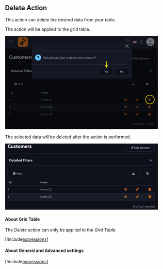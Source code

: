 ## Delete Action

This action can delete the desired data from your table.

The action will be applied to the grid table.

![](../../media/Action_delete_example_gridtable_1.png)

The selected data will be deleted after the action is performed.

![](../../media/Action_delete_example_gridtable_2.png)

#### About Grid Table

The *Delete* action can only be applied to the *Grid Table*.

[!include[expressions](grid_table_overview_action.md)]

#### About General and Advanced settings

[!include[expressions](overview_action.md)]

